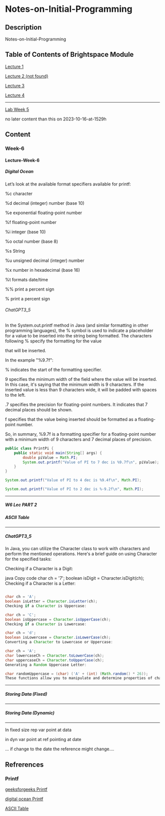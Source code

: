 # Notes-on-Initial-Programming

## Description
Notes-on-Initial-Programming

## Table of Contents of Brightspace Module

[Lecture 1](https://learn.ul.ie/d2l/le/lessons/10840/topics/458147)

[Lecture 2 (not found)](https://learn.ul.ie/d2l/le/lessons/10840/topics/458507)

[Lecture 3](https://learn.ul.ie/d2l/le/lessons/10840/topics/463731)

[Lecture 4](https://learn.ul.ie/d2l/le/lessons/10840/topics/480279)

____

[Lab Week 5](https://learn.ul.ie/d2l/le/lessons/10840/topics/500828)

no later content than this on 2023-10-16-at-1529h

## Content

### Week-6

#### Lecture-Week-6

##### Digital Ocean

Let’s look at the available format specifiers available for printf:

%c character

%d decimal (integer) number (base 10)

%e exponential floating-point number

%f floating-point number

%i integer (base 10)

%o octal number (base 8)

%s String

%u unsigned decimal (integer) number

%x number in hexadecimal (base 16)

%t formats date/time

%% print a percent sign

\% print a percent sign

###### ChatGPT3_5

In the System.out.printf method in Java (and similar formatting in other programming languages), the % symbol is used to indicate a placeholder for a value to be inserted into the string being formatted. The characters following % specify the formatting for the value 

that will be inserted.

In the example "%9.7f":

% indicates the start of the formatting specifier.

9 specifies the minimum width of the field where the value will be inserted. In this case, it's saying that the minimum width is 9 characters. If the inserted value is less than 9 characters wide, it will be padded with spaces to the left.

.7 specifies the precision for floating-point numbers. It indicates that 7 decimal places should be shown.

f specifies that the value being inserted should be formatted as a floating-point number.

So, in summary, %9.7f is a formatting specifier for a floating-point number with a minimum width of 9 characters and 7 decimal places of precision.


```java
public class PrintPi {
    public static void main(String[] args) {
        double piValue = Math.PI;
        System.out.printf("Value of PI to 7 dec is %9.7f\n", piValue);
    }
}

```

```java
System.out.printf("Value of PI to 4 dec is %9.4f\n", Math.PI);
```

```java
System.out.printf("Value of PI to 2 dec is %-9.2f\n", Math.PI);
```

____

##### W6 Lec PART 2

##### ASCII Table

____

##### ChatGPT3_5

In Java, you can utilize the Character class to work with characters and perform the mentioned operations. Here's a brief guide on using Character for the specified tasks:

Checking if a Character is a Digit:

java
Copy code
char ch = '7';
boolean isDigit = Character.isDigit(ch);
Checking if a Character is a Letter:

```java

char ch = 'A';
boolean isLetter = Character.isLetter(ch);
Checking if a Character is Uppercase:
```

```java
char ch = 'C';
boolean isUppercase = Character.isUpperCase(ch);
Checking if a Character is Lowercase:
```

```java
char ch = 'd';
boolean isLowercase = Character.isLowerCase(ch);
Converting a Character to Lowercase or Uppercase:
```

```java
char ch = 'A';
char lowercaseCh = Character.toLowerCase(ch);
char uppercaseCh = Character.toUpperCase(ch);
Generating a Random Uppercase Letter:
```

```java
char randomUppercase = (char) ('A' + (int) (Math.random() * 26));
These functions allow you to manipulate and determine properties of characters in Java. Let me know if you need further clarification or additional code examples!
```

____

##### Storing Data (Fixed)

____

##### Storing Data (Dynamic)


____

In fixed size rep
var point at data

in dyn
var point at ref
pointing at date

... if change to the date
the reference might change....

## Refrerences

### Printf

[geeksforgeeks Printf](https://www.geeksforgeeks.org/formatted-output-in-java/)

[digital ocean Printf](https://www.digitalocean.com/community/tutorials/java-printf-method)

[ASCII Table](https://www.asciitable.com/)
